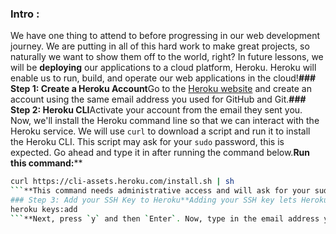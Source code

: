 ### Intro :
>
We have one thing to attend to before progressing in our web development journey. We are putting in all of this hard work to make great projects, so naturally we want to show them off to the world, right? In future lessons, we will be **deploying** our applications to a cloud platform, Heroku. Heroku will enable us to run, build, and operate our web applications in the cloud!**### Step 1: Create a Heroku Account**Go to the [Heroku website](https://www.heroku.com/) and create an account using the same email address you used for GitHub and Git.**### Step 2: Heroku CLI**Activate your account from the email they sent you. Now, we'll install the Heroku command line so that we can interact with the Heroku service. We will use `curl` to download a script and run it to install the Heroku CLI. This script may ask for your `sudo` password, this is expected. Go ahead and type it in after running the command below.**Run this command:****
```bash
curl https://cli-assets.heroku.com/install.sh | sh
```**This command needs administrative access and will ask for your sudo password. Enter the password of your computer account and press enter to continue.**Then, type `heroku version`, which should return something similar to `heroku/7.5.1 linux-x64 node-v10.5.0`.**If you are using a Mac that uses the [Apple M1 Chip](https://www.apple.com/newsroom/2020/11/apple-unleashes-m1/), Heroku's CLI tool is not yet compatible with this architecture. In order to install the Heroku CLI and deploy from your Mac, you'll have to use a terminal with Rosetta. You can learn how to accomplish this [here](https://medium.com/geekculture/deploy-to-heroku-from-a-macbook-m1-heroku-cli-or-githubactions-868bc3a50935).  **
### Step 3: Add your SSH Key to Heroku**Adding your SSH key lets Heroku know what machine the commands are coming from, similar to how GitHub uses SSH keys.**In your terminal, type**```bash
heroku keys:add
```**Next, press `y` and then `Enter`. Now, type in the email address you used to create your Heroku account and press `Enter`. Then, type in the password for your Heroku account. Next, press `y` and `Enter` to allow Heroku to upload your public SSH key.**The terminal may read `Invalid credentials provided`. Just press any key and the Heroku website will open in your browser. Log in with the information you created your account with, and the terminal will reappear and accept your public SSH key.**### Conclusion**At this point, we have the necessary setup to deploy our web applications to the internet. You could say... we are _prepared for deployment_. The only thing left to do is continue on with your web development journey by moving on to the next lesson.
